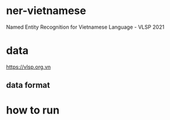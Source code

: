 # ner-vietnamese
Named Entity Recognition for Vietnamese Language - VLSP 2021

# data 
https://vlsp.org.vn

## data format

# how to run
